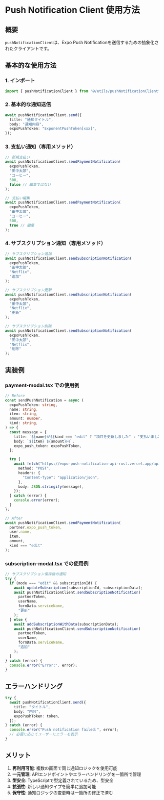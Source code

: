 # Push Notification Client 使用方法

## 概要
`pushNotificationClient`は、Expo Push Notificationを送信するための抽象化されたクライアントです。

## 基本的な使用方法

### 1. インポート
```typescript
import { pushNotificationClient } from "@/utils/pushNotificationClient";
```

### 2. 基本的な通知送信
```typescript
await pushNotificationClient.send({
  title: "通知タイトル",
  body: "通知内容",
  expoPushToken: "ExponentPushToken[xxx]",
});
```

### 3. 支払い通知（専用メソッド）
```typescript
// 新規支払い
await pushNotificationClient.sendPaymentNotification(
  expoPushToken,
  "田中太郎",
  "コーヒー",
  500,
  false // 編集ではない
);

// 支払い編集
await pushNotificationClient.sendPaymentNotification(
  expoPushToken,
  "田中太郎",
  "コーヒー",
  500,
  true // 編集
);
```

### 4. サブスクリプション通知（専用メソッド）
```typescript
// サブスクリプション追加
await pushNotificationClient.sendSubscriptionNotification(
  expoPushToken,
  "田中太郎",
  "Netflix",
  "追加"
);

// サブスクリプション更新
await pushNotificationClient.sendSubscriptionNotification(
  expoPushToken,
  "田中太郎",
  "Netflix",
  "更新"
);

// サブスクリプション削除
await pushNotificationClient.sendSubscriptionNotification(
  expoPushToken,
  "田中太郎",
  "Netflix",
  "削除"
);
```

## 実装例

### payment-modal.tsx での使用例
```typescript
// Before
const sendPushNotification = async (
  expoPushToken: string,
  name: string,
  item: string,
  amount: number,
  kind: string,
) => {
  const message = {
    title: `${name}が${kind === "edit" ? "項目を更新しました" : "支払いました"}`,
    body: `${item} ${amount}円`,
    expo_push_token: expoPushToken,
  };

  try {
    await fetch("https://expo-push-notification-api-rust.vercel.app/api/handler", {
      method: "POST",
      headers: {
        "Content-Type": "application/json",
      },
      body: JSON.stringify(message),
    });
  } catch (error) {
    console.error(error);
  }
};

// After
await pushNotificationClient.sendPaymentNotification(
  partner.expo_push_token,
  user.name,
  item,
  amount,
  kind === "edit"
);
```

### subscription-modal.tsx での使用例
```typescript
// サブスクリプション保存後の通知
try {
  if (mode === "edit" && subscriptionId) {
    await updateSubscription(subscriptionId, subscriptionData);
    await pushNotificationClient.sendSubscriptionNotification(
      partnerToken,
      userName,
      formData.serviceName,
      "更新"
    );
  } else {
    await addSubscriptionWithData(subscriptionData);
    await pushNotificationClient.sendSubscriptionNotification(
      partnerToken,
      userName,
      formData.serviceName,
      "追加"
    );
  }
} catch (error) {
  console.error("Error:", error);
}
```

## エラーハンドリング
```typescript
try {
  await pushNotificationClient.send({
    title: "タイトル",
    body: "内容",
    expoPushToken: token,
  });
} catch (error) {
  console.error("Push notification failed:", error);
  // 必要に応じてユーザーにエラーを表示
}
```

## メリット
1. **再利用可能**: 複数の画面で同じ通知ロジックを使用可能
2. **一元管理**: APIエンドポイントやエラーハンドリングを一箇所で管理
3. **型安全**: TypeScriptで型定義されているため、型安全
4. **拡張性**: 新しい通知タイプを簡単に追加可能
5. **保守性**: 通知ロジックの変更時は一箇所の修正で済む
